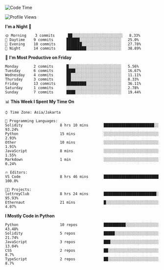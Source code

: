 <!--START_SECTION:waka-->
![Code Time](http://img.shields.io/badge/Code%20Time-1%2C362%20hrs%2047%20mins-blue)

![Profile Views](http://img.shields.io/badge/Profile%20Views-6-blue)

**I'm a Night 🦉** 

```text
🌞 Morning    3 commits      ██░░░░░░░░░░░░░░░░░░░░░░░   8.33% 
🌆 Daytime    9 commits      ██████░░░░░░░░░░░░░░░░░░░   25.0% 
🌃 Evening    10 commits     ███████░░░░░░░░░░░░░░░░░░   27.78% 
🌙 Night      14 commits     █████████░░░░░░░░░░░░░░░░   38.89%

```
📅 **I'm Most Productive on Friday** 

```text
Monday       2 commits      █░░░░░░░░░░░░░░░░░░░░░░░░   5.56% 
Tuesday      6 commits      ████░░░░░░░░░░░░░░░░░░░░░   16.67% 
Wednesday    4 commits      ██░░░░░░░░░░░░░░░░░░░░░░░   11.11% 
Thursday     3 commits      ██░░░░░░░░░░░░░░░░░░░░░░░   8.33% 
Friday       13 commits     █████████░░░░░░░░░░░░░░░░   36.11% 
Saturday     1 commits      ░░░░░░░░░░░░░░░░░░░░░░░░░   2.78% 
Sunday       7 commits      ████░░░░░░░░░░░░░░░░░░░░░   19.44%

```


📊 **This Week I Spent My Time On** 

```text
⌚︎ Time Zone: Asia/Jakarta

💬 Programming Languages: 
Solidity                 8 hrs 10 mins       ███████████████████████░░   93.24% 
Python                   15 mins             ░░░░░░░░░░░░░░░░░░░░░░░░░   2.93% 
Other                    10 mins             ░░░░░░░░░░░░░░░░░░░░░░░░░   1.91% 
JavaScript               8 mins              ░░░░░░░░░░░░░░░░░░░░░░░░░   1.55% 
Markdown                 1 min               ░░░░░░░░░░░░░░░░░░░░░░░░░   0.24%

🔥 Editors: 
VS Code                  8 hrs 46 mins       █████████████████████████   100.0%

🐱‍💻 Projects: 
lottreyClub              8 hrs 24 mins       ████████████████████████░   95.93% 
Ethernaut                21 mins             █░░░░░░░░░░░░░░░░░░░░░░░░   4.07%

```

**I Mostly Code in Python** 

```text
Python                   10 repos            ██████████░░░░░░░░░░░░░░░   43.48% 
Solidity                 5 repos             █████░░░░░░░░░░░░░░░░░░░░   21.74% 
JavaScript               3 repos             ███░░░░░░░░░░░░░░░░░░░░░░   13.04% 
CSS                      2 repos             ██░░░░░░░░░░░░░░░░░░░░░░░   8.7% 
TypeScript               2 repos             ██░░░░░░░░░░░░░░░░░░░░░░░   8.7%

```



<!--END_SECTION:waka-->
